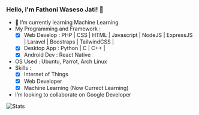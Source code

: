 ### Hello, i'm Fathoni Waseso Jati! 👋
- :open_book: I’m currently learning Machine Learning
- My Programming and Framework :
  - [x] Web Develop   : PHP | CSS | HTML | Javascript | NodeJS | ExpressJS | Laravel | Boostraps | TailwindCSS |
  - [x] Desktop App   : Python | C | C++ |
  - [x] Android Dev   : React Native 

- OS Used :
  Ubuntu, 
  Parrot,
  Arch Linux
- Skills :
  - [x] Internet of Things 
  - [x] Web Developer
  - [x] Machine Learning (Now Currect Learning)

- I’m looking to collaborate on Google Developer

![Stats](https://github-readme-stats.vercel.app/api?username=vh4&show_icons=true&theme=algolia&include_all_commits=true&count_private=true&hide_border=true)
